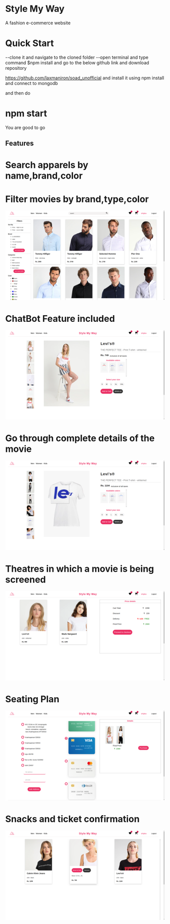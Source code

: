 # Style My Way

A fashion e-commerce website

# Quick Start

--clone it and navigate to the cloned folder
--open terminal and type command $npm install
  and go to the below github link and download repository
  
  https://github.com/laxmaniron/soad_unofficial
  and install it using npm install and connect to mongodb
  
  and then do

  # npm start

  You are good to go
  
## Features

# Search apparels by name,brand,color 
# Filter movies by brand,type,color
![](images/fashion1.png)

# ChatBot Feature included
![](images/fashion2.png)

# Go through complete details of the movie
![](images/fashion3.png)

# Theatres in which a movie is being screened
![](images/fashion4.png)

# Seating Plan
![](images/fashion5.png)

# Snacks and ticket confirmation
![](images/fashion6.png)


